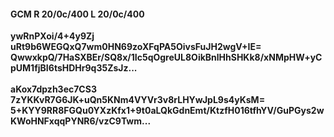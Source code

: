 #### GCM R 20/0c/400 L 20/0c/400
**ywRnPXoi/4+4y9Zj**<br/>**uRt9b6WEGQxQ7wm0HN69zoXFqPA5OivsFuJH2wgV+IE=**<br/>**QwwxkpQ/7HaSXBEr/SQ8x/1Ic5qOgreUL8OikBnlHhSHKk8/xNMpHW+yCpUM1fjBI6tsHDHr9q35ZsJz...**<br/><br/>
**aKox7dpzh3ec7CS3**<br/>**7zYKKvR7G6JK+uQn5KNm4VYVr3v8rLHYwJpL9s4yKsM=**<br/>**5+KYY9RR8FGQu0YXzKfx1+9t0aLQkGdnEmt/KtzfH016tfhYV/GuPGys2wKWoHNFxqqPYNR6/vzC9Twm...**